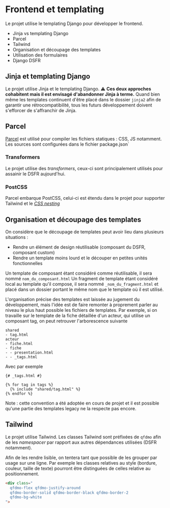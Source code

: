 # Frontend et templating

Le projet utilise le templating Django pour développer le frontend.

- Jinja vs templating Django
- Parcel
- Tailwind
- Organisation et découpage des templates
- Utilisation des formulaires
- Django DSFR

## Jinja et templating Django

Le projet utilise Jinja et le templating Django.
:warning: **Ces deux approches cohabitent mais il est envisagé d'abandonner Jinja à terme.**
Quand bien même les templates continuent d'être placé dans le dossier `jinja2` afin de garantir une rétrocompatibilité, tous les futurs développement doivent s'efforcer de s'affranchir de Jinja.

## Parcel

[Parcel](https://parceljs.org) est utilisé pour compiler les fichiers statiques : CSS, JS notamment.
Les sources sont configurées dans le fichier package.json`

### Transformers

Le projet utilise des _transformers_, ceux-ci sont principalement utilisés pour assainir le DSFR aujourd'hui.

### PostCSS

Parcel embarque PostCSS, celui-ci est étendu dans le projet pour supporter Tailwind et le [_CSS nesting_](https://www.w3.org/TR/css-nesting-1/)


## Organisation et découpage des templates

On considère que le découpage de templates peut avoir lieu dans plusieurs situations :
- Rendre un élément de design réutilisable (composant du DSFR, composant custom)
- Rendre un template moins lourd et le découper en petites unités fonctionnelles

Un template de composant étant considéré comme réutilisable, il sera nommé `nom_du_composant.html`
Un fragment de template étant considéré local au template qu'il compose, il sera nommé `_nom_du_fragment.html` et placé dans un dossier portant le même nom que le template où il est utilisé.

L'organisation précise des templates est laissée au jugement du développement, mais l'idée est de faire remonter à proprement parler  au niveau le plus haut possible les fichiers de templates.
Par exemple, si on travaille sur le template de la fiche détaillée d'un acteur, qui utilise un composant tag, on peut retrouver l'arborescence suivante
```
shared
- tag.html
acteur
- fiche.html
- fiche
- - presentation.html
- - _tags.html
```

Avec par exemple
```jinja
{# _tags.html #}

{% for tag in tags %}
  {% include "shared/tag.html" %}
{% endfor %}
```

Note : cette convention a été adoptée en cours de projet et il est possible qu'une partie des templates legacy ne la respecte pas encore.

## Tailwind

Le projet utilise Tailwind.
Les classes Tailwind sont préfixées de `qfdmo` afin de les *namespacer* par rapport aux autres dépendances utilisées (DSFR notamment).

Afin de les rendre lisible, on tentera tant que possible de les grouper par usage sur une ligne.
Par exemple les classes relatives au style (bordure, couleur, taille de texte) pourront être distinguées de celles relative au positionnement.

```html
<div class="
  qfdmo-flex qfdmo-justify-around
  qfdmo-border-solid qfdmo-border-black qfdmo-border-2
  qfdmo-bg-white
">
```
